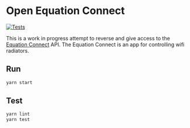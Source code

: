 # Open Equation Connect

[![Tests](https://github.com/AndreMiras/equation-connect/workflows/Tests/badge.svg?branch=develop)](https://github.com/AndreMiras/equation-connect/actions?query=workflow%3ATests)

This is a work in progress attempt to reverse and give access to the
[Equation Connect](https://play.google.com/store/apps/details?id=com.equation.connect) API.
The Equation Connect is an app for controlling wifi radiators.


## Run
```sh
yarn start
```

## Test
```sh
yarn lint
yarn test
```
